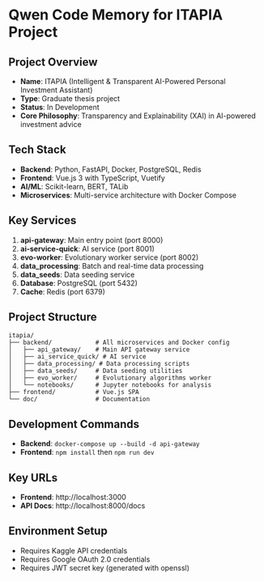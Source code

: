 # Qwen Code Memory for ITAPIA Project

## Project Overview
- **Name**: ITAPIA (Intelligent & Transparent AI-Powered Personal Investment Assistant)
- **Type**: Graduate thesis project
- **Status**: In Development
- **Core Philosophy**: Transparency and Explainability (XAI) in AI-powered investment advice

## Tech Stack
- **Backend**: Python, FastAPI, Docker, PostgreSQL, Redis
- **Frontend**: Vue.js 3 with TypeScript, Vuetify
- **AI/ML**: Scikit-learn, BERT, TALib
- **Microservices**: Multi-service architecture with Docker Compose

## Key Services
1. **api-gateway**: Main entry point (port 8000)
2. **ai-service-quick**: AI service (port 8001)
3. **evo-worker**: Evolutionary worker service (port 8002)
4. **data_processing**: Batch and real-time data processing
5. **data_seeds**: Data seeding service
6. **Database**: PostgreSQL (port 5432)
7. **Cache**: Redis (port 6379)

## Project Structure
```
itapia/
├── backend/            # All microservices and Docker config
│   ├── api_gateway/    # Main API gateway service
│   ├── ai_service_quick/ # AI service
│   ├── data_processing/ # Data processing scripts
│   ├── data_seeds/     # Data seeding utilities
│   ├── evo_worker/     # Evolutionary algorithms worker
│   └── notebooks/      # Jupyter notebooks for analysis
├── frontend/           # Vue.js SPA
└── doc/                # Documentation
```

## Development Commands
- **Backend**: `docker-compose up --build -d api-gateway`
- **Frontend**: `npm install` then `npm run dev`

## Key URLs
- **Frontend**: http://localhost:3000
- **API Docs**: http://localhost:8000/docs

## Environment Setup
- Requires Kaggle API credentials
- Requires Google OAuth 2.0 credentials
- Requires JWT secret key (generated with openssl)
